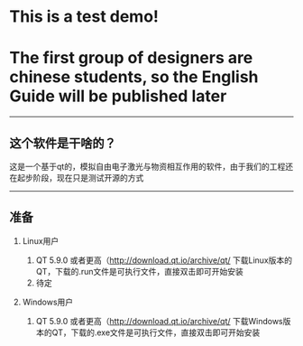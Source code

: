 # This is a test demo!
# The first group of designers are chinese students, so the English Guide will be published later
---
## 这个软件是干啥的？
这是一个基于qt的，模拟自由电子激光与物资相互作用的软件，由于我们的工程还在起步阶段，现在只是测试开源的方式

---

## 准备
1. Linux用户
   
   1. QT 5.9.0 或者更高（http://download.qt.io/archive/qt/
   下载Linux版本的QT，下载的.run文件是可执行文件，直接双击即可开始安装
   2. 待定

2. Windows用户
   
   1. QT 5.9.0 或者更高（http://download.qt.io/archive/qt/
   下载Windows版本的QT，下载的.exe文件是可执行文件，直接双击即可开始安装